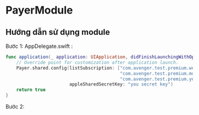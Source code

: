 # PayerModule


## Hướng dẫn sử dụng module

Bước 1:  AppDelegate.swift :
~~~swift
func application(_ application: UIApplication, didFinishLaunchingWithOptions launchOptions: [UIApplication.LaunchOptionsKey: Any]?) -> Bool {
    // Override point for customization after application launch.
    Payer.shared.config(listSubscription: ["com.avenger.test.premium.weekly",
                                           "com.avenger.test.premium.monthly",
                                           "com.avenger.test.premium.yearly"],
                        appleSharedSecretKey: "you secret key")
    return true
}
~~~
Bước 2:
